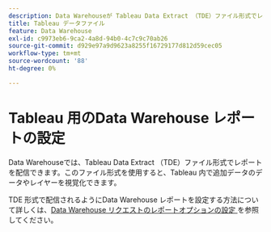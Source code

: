 ```yaml
---
description: Data Warehouseが Tableau Data Extract （TDE）ファイル形式でレポートを配信する方法について説明します。 この情報は、メールで送信することも、FTP を使用して FTP サイトに送信することもできます。
title: Tableau データファイル
feature: Data Warehouse
exl-id: c9973eb6-9ca2-4a8d-94b0-4c7c9c70ab26
source-git-commit: d929e97a9d9623a8255f16729177d812d59cec05
workflow-type: tm+mt
source-wordcount: '88'
ht-degree: 0%

---
```


# Tableau 用のData Warehouse レポートの設定

Data Warehouseでは、Tableau Data Extract （TDE）ファイル形式でレポートを配信できます。このファイル形式を使用すると、Tableau 内で追加データのデータやレイヤーを視覚化できます。

TDE 形式で配信されるようにData Warehouse レポートを設定する方法について詳しくは、[Data Warehouse リクエストのレポートオプションの設定 &#x200B;](/help/export/data-warehouse/create-request/dw-request-report-options.md) を参照してください。
